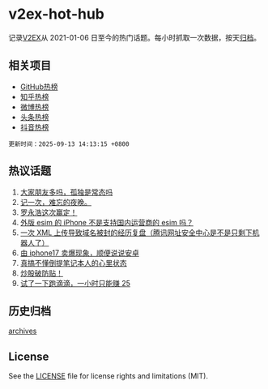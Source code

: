 # v2ex-hot-hub

 记录[V2EX](https://www.v2ex.com/)从 2021-01-06 日至今的热门话题。每小时抓取一次数据，按天[归档](archives)。
 
 ## 相关项目

- [GitHub热榜](https://github.com/lonnyzhang423/github-hot-hub)
- [知乎热榜](https://github.com/lonnyzhang423/zhihu-hot-hub)
- [微博热榜](https://github.com/lonnyzhang423/weibo-hot-hub)
- [头条热榜](https://github.com/lonnyzhang423/toutiao-hot-hub)
- [抖音热榜](https://github.com/lonnyzhang423/douyin-hot-hub)


 `更新时间：2025-09-13 14:13:15 +0800`

## 热议话题

1. [大家朋友多吗，孤独是常态吗](https://www.v2ex.com/t/1158791)
1. [记一次，难忘的夜晚。](https://www.v2ex.com/t/1158844)
1. [罗永浩这次赢定！](https://www.v2ex.com/t/1158897)
1. [外版 esim 的 iPhone 不是支持国内运营商的 esim 吗？](https://www.v2ex.com/t/1158901)
1. [一次 XML 上传导致域名被封的经历复盘（腾讯网址安全中心是不是只剩下机器人了）](https://www.v2ex.com/t/1158792)
1. [由 iphone17 卖爆现象，顺便说说安卓](https://www.v2ex.com/t/1158934)
1. [真搞不懂倒提笔记本人的心里状态](https://www.v2ex.com/t/1158805)
1. [炒股破防贴！](https://www.v2ex.com/t/1158788)
1. [试了一下跑滴滴，一小时只能赚 25](https://www.v2ex.com/t/1158832)

## 历史归档

[archives](archives)

## License

See the [LICENSE](LICENSE) file for license rights and limitations (MIT).

